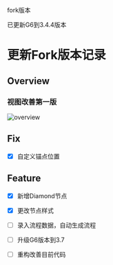 fork版本

已更新G6到3.4.4版本

# 更新Fork版本记录

## Overview

### 视图改善第一版
![overview](https://user-images.githubusercontent.com/10258691/93251305-9692a680-f7c6-11ea-9c70-0b356bb65330.jpg)



## Fix

* [x] 自定义锚点位置

## Feature


* [x] 新增Diamond节点
* [x] 更改节点样式
* [ ] 录入流程数据，自动生成流程
* [ ] 升级G6版本到3.7
* [ ] 重构改善目前代码

